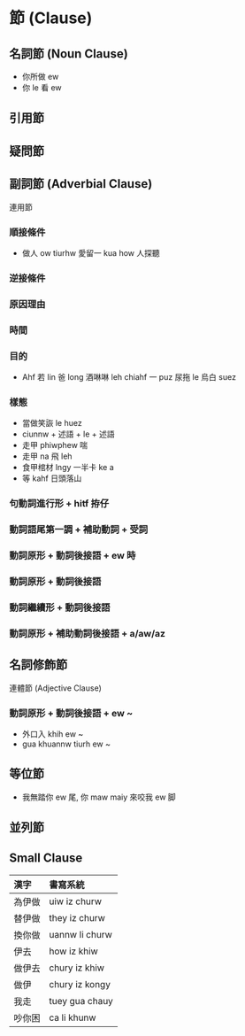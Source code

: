 # 節 (Clause)

## 名詞節 (Noun Clause)

* 你所做 ew
* 你 le 看 ew

## 引用節

## 疑問節

## 副詞節 (Adverbial Clause)

連用節

### 順接條件

* 做人 ow tiurhw 愛留一 kua how 人探聽

### 逆接條件

### 原因理由

### 時間

### 目的

* Ahf 若 lin 爸 long 酒啉啉 leh chiahf 一 puz 尿拖 le 烏白 suez

### 樣態

* 當做笑詼 le huez
* ciunnw + 述語 + le + 述語
* 走甲 phiwphew 喘
* 走甲 na 飛 leh
* 食甲棺材 lngy 一半卡 ke a
* 等 kahf 日頭落山

### 句動詞進行形 + hitf 拵仔

### 動詞語尾第一調 + 補助動詞 + 受詞

### 動詞原形 + 動詞後接語 + ew 時

### 動詞原形 + 動詞後接語

### 動詞繼續形 + 動詞後接語

### 動詞原形 + 補助動詞後接語 + a/aw/az

## 名詞修飾節

連體節 (Adjective Clause)

### 動詞原形 + 動詞後接語 + ew ~

* 外口入 khih ew ~
* gua khuannw tiurh ew ~

## 等位節

* 我無踏你 ew 尾, 你 maw maiy 來咬我 ew 脚

## 並列節

## Small Clause

| 漢字 | 書寫系統 |
| :--- | :--- |
| 為伊做 | uiw iz churw |
| 替伊做 | they iz churw |
| 換你做 | uannw li churw |
| 伊去 | how iz khiw |
| 做伊去 | chury iz khiw |
| 做伊 | chury iz kongy |
| 我走 | tuey gua chauy |
| 吵你困 | ca li khunw |
